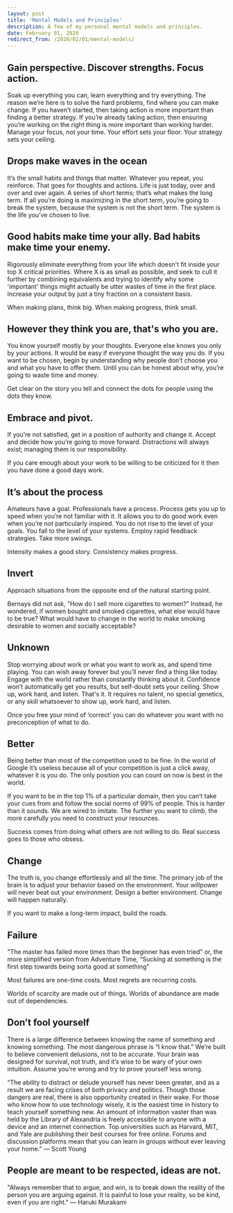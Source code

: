 ```yaml
---
layout: post
title: 'Mental Models and Principles'
description: A few of my personal mental models and principles.
date: February 01, 2020
redirect_from: /2020/02/01/mental-models/
---
```


## Gain perspective. Discover strengths. Focus action.
Soak up everything you can, learn everything and try everything. The reason we’re here is to solve the hard problems, find where you can make change. If you haven’t started, then taking action is more important than finding a better strategy. If you’re already taking action, then ensuring you’re working on the right thing is more important than working harder. Manage your focus, not your time. Your effort sets your floor. Your strategy sets your ceiling.


## Drops make waves in the ocean
It’s the small habits and things that matter. Whatever you repeat, you reinforce. That goes for thoughts and actions. Life is just today, over and over and over again. A series of short terms; that’s what makes the long term. If all you’re doing is maximizing in the short term, you’re going to break the system, because the system is not the short term. The system is the life you’ve chosen to live. 

## Good habits make time your ally. Bad habits make time your enemy.
Rigorously eliminate everything from your life which doesn't fit inside your top X critical priorities. Where X is as small as possible, and seek to cull it further by combining equivalents and trying to identify why some 'important' things might actually be utter wastes of time in the first place. Increase your output by just a tiny fraction on a consistent basis. 

When making plans, think big. When making progress, think small.


## However they think you are, that's who you are.
You know yourself mostly by your thoughts. Everyone else knows you only by your actions. It would be easy if everyone thought the way you do. If you want to be chosen, begin by understanding why people don’t choose you and what you have to offer them. Until you can be honest about why, you’re going to waste time and money. 

Get clear on the story you tell and connect the dots for people using the dots they know.


## Embrace and pivot.
If you’re not satisfied, get in a position of authority and change it. Accept and decide how you’re going to move forward. Distractions will always exist; managing them is our responsibility.

If you care enough about your work to be willing to be criticized for it then you have done a good days work.


## It’s about the process
Amateurs have a goal. Professionals have a process. Process gets you up to speed when you’re not familiar with it. It allows you to do good work even when you’re not particularly inspired. You do not rise to the level of your goals. You fall to the level of your systems. Employ rapid feedback strategies. Take more swings.

Intensity makes a good story. Consistency makes progress.


## Invert
Approach situations from the opposite end of the natural starting point.

Bernays did not ask, “How do I sell more cigarettes to women?” Instead, he wondered, if women bought and smoked cigarettes, what else would have to be true? What would have to change in the world to make smoking desirable to women and socially acceptable?


## Unknown
Stop worrying about work or what you want to work as, and spend time playing. You can wish away forever but you’ll never find a thing like today. Engage with the world rather than constantly thinking about it. Confidence won’t automatically get you results, but self-doubt sets your ceiling. Show up, work hard, and listen. That's it. It requires no talent, no special genetics, or any skill whatsoever to show up, work hard, and listen.

Once you free your mind of ‘correct’ you can do whatever you want with no preconception of what to do.


## Better
Being better than most of the competition used to be fine. In the world of Google it’s useless because all of your competition is just a click away, whatever it is you do. The only position you can count on now is best in the world.

If you want to be in the top 1% of a particular domain, then you can’t take your cues from and follow the social norms of 99% of people. This is harder than it sounds. We are wired to imitate. The further you want to climb, the more carefully you need to construct your resources.

Success comes from doing what others are not willing to do. Real success goes to those who obsess.


## Change
The truth is, you change effortlessly and all the time. The primary job of the brain is to adjust your behavior based on the environment. Your willpower will never beat out your environment. Design a better environment. Change will happen naturally. 

If you want to make a long-term impact, build the roads.


## Failure
"The master has failed more times than the beginner has even tried" or, the more simplified version from Adventure Time, “Sucking at something is the first step towards being sorta good at something"

Most failures are one-time costs. Most regrets are recurring costs.

Worlds of scarcity are made out of things. Worlds of abundance are made out of dependencies.


## Don’t fool yourself
There is a large difference between knowing the name of something and knowing something. The most dangerous phrase is “I know that.” We’re built to believe convenient delusions, not to be accurate. Your brain was designed for survival, not truth, and it’s wise to be wary of your own intuition. Assume you’re wrong and try to prove yourself less wrong.

“The ability to distract or delude yourself has never been greater, and as a result we are facing crises of both privacy and politics. Though those dangers are real, there is also opportunity created in their wake. For those who know how to use technology wisely, it is the easiest time in history to teach yourself something new. An amount of information vaster than was held by the Library of Alexandria is freely accessible to anyone with a device and an internet connection. Top universities such as Harvard, MIT, and Yale are publishing their best courses for free online. Forums and discussion platforms mean that you can learn in groups without ever leaving your home.” — Scott Young


## People are meant to be respected, ideas are not.
"Always remember that to argue, and win, is to break down the reality of the person you are arguing against. It is painful to lose your reality, so be kind, even if you are right." — Haruki Murakami
